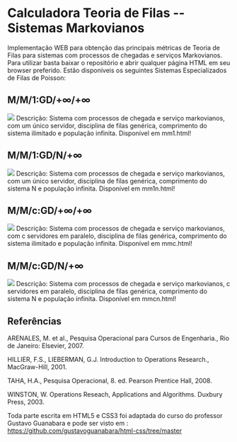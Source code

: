 # Calculadora Teoria de Filas -- Sistemas Markovianos

Implementação WEB para obtenção das principais métricas de Teoria de Filas para sistemas com processos de chegadas e serviços Markovianos. Para utilizar basta baixar o repositório e abrir qualquer página HTML em seu browser preferido. Estão disponíveis os seguintes Sistemas Especializados de Filas de Poisson:

## M/M/1:GD/+∞/+∞
<img src="https://github.com/brenoassis32/new/blob/master/20250529_222407.gif"/>
Descrição: Sistema com processos de chegada e serviço markovianos, com um único servidor, disciplina de filas genérica, comprimento do sistema ilimitado e população infinita. Disponível em mm1.html!

## M/M/1:GD/N/+∞
<img src="https://github.com/brenoassis32/new/blob/master/20250530_113527.gif"/>
Descrição: Sistema com processos de chegada e serviço markovianos, com um único servidor, disciplina de filas genérica, comprimento do sistema N e população infinita. Disponível em mm1n.html!

## M/M/c:GD/+∞/+∞
<img src="https://github.com/brenoassis32/new/blob/master/20250530_131628.gif"/>
Descrição: Sistema com processos de chegada e serviço markovianos, com c servidores em paralelo, disciplina de filas genérica, comprimento do sistema ilimitado e população infinita. Disponível em mmc.html!

## M/M/c:GD/N/+∞
<img src="https://github.com/brenoassis32/new/blob/master/20250530_135430.gif"/>
Descrição: Sistema com processos de chegada e serviço markovianos, c servidores em paralelo, disciplina de filas genérica, comprimento do sistema N e população infinita. Disponível em mmcn.html!

## Referências
ARENALES, M. et al., Pesquisa Operacional para Cursos de Engenharia., Rio de Janeiro: Elsevier, 2007.

HILLIER, F.S., LIEBERMAN, G.J. Introduction to Operations Research., MacGraw-Hill, 2001.

TAHA, H.A., Pesquisa Operacional, 8. ed. Pearson Prentice Hall, 2008.

WINSTON, W. Operations Reseach, Applications and Algorithms. Duxbury Press, 2003.

Toda parte escrita em HTML5 e CSS3 foi adaptada do curso do professor Gustavo Guanabara e pode ser visto em :
https://github.com/gustavoguanabara/html-css/tree/master
